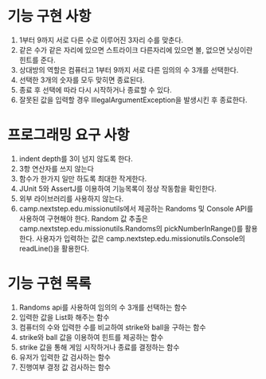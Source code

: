 기능 구현 사항
=========================
1. 1부터 9까지 서로 다른 수로 이루어진 3자리 수를 맞춘다.
2. 같은 수가 같은 자리에 있으면 스트라이크 다른자리에 있으면 볼, 없으면 낫싱이란 힌트를 준다.
3. 상대방의 역할은 컴퓨터고 1부터 9까지 서로 다른 임의의 수 3개를 선택한다.
4. 선택한 3개의 숫자를 모두 맞히면 종료된다.
5. 종료 후 선택에 따라 다시 시작하거나 종료할 수 있다.
6. 잘못된 값을 입력할 경우 IllegalArgumentException을 발생시킨 후 종료한다.

프로그래밍 요구 사항
=========================
1. indent depth를 3이 넘지 않도록 한다.
2. 3항 연산자를 쓰지 않는다
3. 함수가 한가지 일만 하도록 최대한 작게한다.
4. JUnit 5와 AssertJ를 이용하여 기능목록이 정상 작동함을 확인한다.
5. 외부 라이브러리를 사용하지 않는다.
6. camp.nextstep.edu.missionutils에서 제공하는 Randoms 및 Console API를 사용하여 구현해야 한다.
   Random 값 추출은 camp.nextstep.edu.missionutils.Randoms의 pickNumberInRange()를 활용한다.
   사용자가 입력하는 값은 camp.nextstep.edu.missionutils.Console의 readLine()을 활용한다.

기능 구현 목록
==========================
1. Randoms api를 사용하여 임의의 수 3개를 선택하는 함수
2. 입력한 값을 List<Integer>화 해주는 함수
3. 컴퓨터의 수와 입력한 수를 비교하여 strike와 ball을 구하는 함수
4. strike와 ball 값을 이용하여 힌트를 제공하는 함수
5. strike 값을 통해 게임 시작하거나 종료를 결정하는 함수
6. 유저가 입력한 값 검사하는 함수
7. 진행여부 결정 값 검사하는 함수